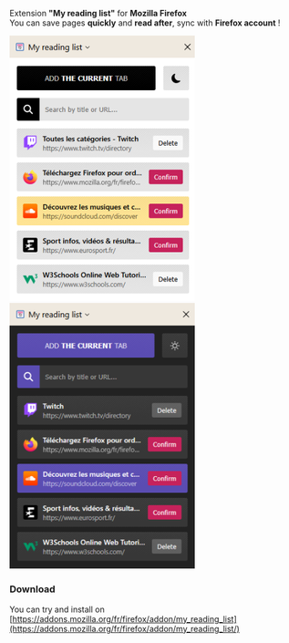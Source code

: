 Extension **"My reading list"** for **Mozilla Firefox**  
You can save pages **quickly** and **read after**, sync with **Firefox account** !

<img src="screenshots/readingList_white.png" width="325"> <img src="screenshots/readingList_black.png" width="325">

### Download
You can try and install on [https://addons.mozilla.org/fr/firefox/addon/my_reading_list](https://addons.mozilla.org/fr/firefox/addon/my_reading_list/)
